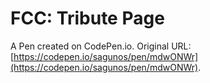 # FCC: Tribute Page

A Pen created on CodePen.io. Original URL: [https://codepen.io/sagunos/pen/mdwONWr](https://codepen.io/sagunos/pen/mdwONWr).


